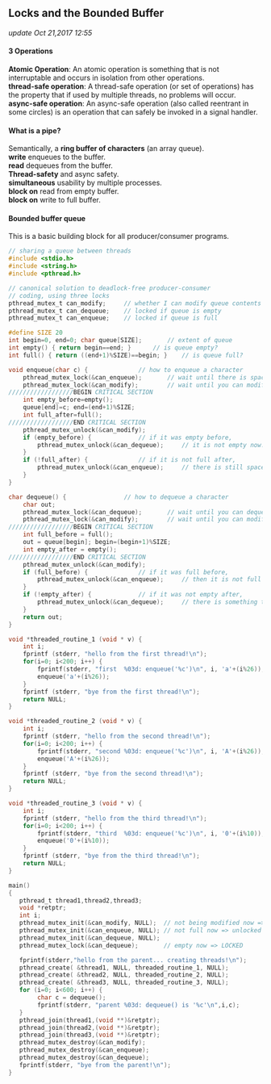 ## Locks and the Bounded Buffer
_update Oct 21,2017  12:55_

#### 3 Operations
**Atomic Operation**: An atomic operation is something that is not interruptable and occurs in isolation from other operations.  
**thread-safe operation**: A thread-safe operation (or set of operations) has the property that if used by multiple threads, no problems will occur.  
**async-safe operation**: An async-safe operation (also called reentrant in some circles) is an operation that can safely be invoked in a signal handler. 

#### What is a pipe?
Semantically, a **ring buffer of characters** (an array
queue).  
**write** enqueues to the buffer.  
**read** dequeues from the buffer.  
**Thread-safety** and async safety.  
**simultaneous** usability by multiple processes.   
**block on** read from empty buffer.  
**block on** write to full buffer.  

#### Bounded buffer queue
This is a basic building block for all producer/consumer programs. 

```c
// sharing a queue between threads 
#include <stdio.h> 
#include <string.h> 
#include <pthread.h> 

// canonical solution to deadlock-free producer-consumer 
// coding, using three locks 
pthread_mutex_t can_modify; 	// whether I can modify queue contents 
pthread_mutex_t can_dequeue; 	// locked if queue is empty
pthread_mutex_t can_enqueue; 	// locked if queue is full 

#define SIZE 20
int begin=0, end=0; char queue[SIZE]; 		// extent of queue
int empty() { return begin==end; } 		// is queue empty? 
int full() { return ((end+1)%SIZE)==begin; } 	// is queue full? 

void enqueue(char c) {				// how to enqueue a character
    pthread_mutex_lock(&can_enqueue); 		// wait until there is space
    pthread_mutex_lock(&can_modify); 		// wait until you can modify
//////////////////BEGIN CRITICAL SECTION 
    int empty_before=empty(); 
    queue[end]=c; end=(end+1)%SIZE;
    int full_after=full(); 
//////////////////END CRITICAL SECTION 
    pthread_mutex_unlock(&can_modify); 
    if (empty_before) { 			// if it was empty before, 
	    pthread_mutex_unlock(&can_dequeue); 	// it is not empty now. 
    } 
    if (!full_after) { 				// if it is not full after, 
        pthread_mutex_unlock(&can_enqueue); 	// there is still space.
    } 
}

char dequeue() { 				// how to dequeue a character
    char out; 
    pthread_mutex_lock(&can_dequeue); 		// wait until you can dequeue
    pthread_mutex_lock(&can_modify); 		// wait until you can modify
//////////////////BEGIN CRITICAL SECTION 
    int full_before = full(); 
    out = queue[begin]; begin=(begin+1)%SIZE; 
    int empty_after = empty(); 
//////////////////END CRITICAL SECTION 
    pthread_mutex_unlock(&can_modify); 
    if (full_before) { 				// if it was full before,
    	pthread_mutex_unlock(&can_enqueue); 	// then it is not full now.
    } 
    if (!empty_after) { 			// if it was not empty after, 
    	pthread_mutex_unlock(&can_dequeue); 	// there is something to dequeue
    } 
    return out; 
}

void *threaded_routine_1 (void * v) { 
    int i; 
    fprintf (stderr, "hello from the first thread!\n"); 
    for(i=0; i<200; i++) { 
        fprintf(stderr, "first  %03d: enqueue('%c')\n", i, 'a'+(i%26)); 
    	enqueue('a'+(i%26)); 
    } 
    fprintf (stderr, "bye from the first thread!\n"); 
    return NULL;
} 

void *threaded_routine_2 (void * v) { 
    int i; 
    fprintf (stderr, "hello from the second thread!\n"); 
    for(i=0; i<200; i++) { 
        fprintf(stderr, "second %03d: enqueue('%c')\n", i, 'A'+(i%26)); 
    	enqueue('A'+(i%26)); 
    } 
    fprintf (stderr, "bye from the second thread!\n"); 
    return NULL;
} 

void *threaded_routine_3 (void * v) { 
    int i; 
    fprintf (stderr, "hello from the third thread!\n"); 
    for(i=0; i<200; i++) { 
        fprintf(stderr, "third  %03d: enqueue('%c')\n", i, '0'+(i%10)); 
    	enqueue('0'+(i%10)); 
    } 
    fprintf (stderr, "bye from the third thread!\n"); 
    return NULL;
} 

main()
{ 
   pthread_t thread1,thread2,thread3; 
   void *retptr; 
   int i; 
   pthread_mutex_init(&can_modify, NULL);  // not being modified now => unlocked
   pthread_mutex_init(&can_enqueue, NULL); // not full now => unlocked 
   pthread_mutex_init(&can_dequeue, NULL);
   pthread_mutex_lock(&can_dequeue); 	   // empty now => LOCKED 

   fprintf(stderr,"hello from the parent... creating threads!\n"); 
   pthread_create( &thread1, NULL, threaded_routine_1, NULL); 
   pthread_create( &thread2, NULL, threaded_routine_2, NULL); 
   pthread_create( &thread3, NULL, threaded_routine_3, NULL); 
   for (i=0; i<600; i++) { 
    	char c = dequeue(); 
    	fprintf(stderr, "parent %03d: dequeue() is '%c'\n",i,c); 
   } 
   pthread_join(thread1,(void **)&retptr); 
   pthread_join(thread2,(void **)&retptr); 
   pthread_join(thread3,(void **)&retptr); 
   pthread_mutex_destroy(&can_modify);
   pthread_mutex_destroy(&can_enqueue);
   pthread_mutex_destroy(&can_dequeue);
   fprintf(stderr, "bye from the parent!\n"); 
} 
```

















